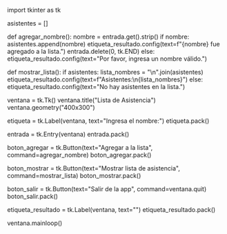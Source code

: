 import tkinter as tk

asistentes = []

def agregar_nombre():
    nombre = entrada.get().strip()
    if nombre:
        asistentes.append(nombre)
        etiqueta_resultado.config(text=f"{nombre} fue agregado a la lista.")
        entrada.delete(0, tk.END)
    else:
        etiqueta_resultado.config(text="Por favor, ingresa un nombre válido.")

def mostrar_lista():
    if asistentes:
        lista_nombres = "\n".join(asistentes)
        etiqueta_resultado.config(text=f"Asistentes:\n{lista_nombres}")
    else:
        etiqueta_resultado.config(text="No hay asistentes en la lista.")

ventana = tk.Tk()
ventana.title("Lista de Asistencia")
ventana.geometry("400x300")

etiqueta = tk.Label(ventana, text="Ingresa el nombre:")
etiqueta.pack()

entrada = tk.Entry(ventana)
entrada.pack()

boton_agregar = tk.Button(text="Agregar a la lista", command=agregar_nombre)
boton_agregar.pack()

boton_mostrar = tk.Button(text="Mostrar lista de asistencia", command=mostrar_lista)
boton_mostrar.pack()

boton_salir = tk.Button(text="Salir de la app", command=ventana.quit)
boton_salir.pack()

etiqueta_resultado = tk.Label(ventana, text="")
etiqueta_resultado.pack()

ventana.mainloop()
